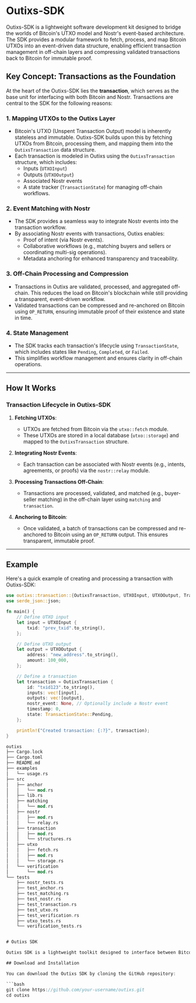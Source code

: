 # Outixs-SDK

Outixs-SDK is a lightweight software development kit designed to bridge the worlds of Bitcoin's UTXO model and Nostr's event-based architecture. The SDK provides a modular framework to fetch, process, and map Bitcoin UTXOs into an event-driven data structure, enabling efficient transaction management in off-chain layers and compressing validated transactions back to Bitcoin for immutable proof.

## Key Concept: Transactions as the Foundation

At the heart of the Outixs-SDK lies the **transaction**, which serves as the base unit for interfacing with both Bitcoin and Nostr. Transactions are central to the SDK for the following reasons:

### 1. **Mapping UTXOs to the Outixs Layer**
   - Bitcoin's UTXO (Unspent Transaction Output) model is inherently stateless and immutable. Outixs-SDK builds upon this by fetching UTXOs from Bitcoin, processing them, and mapping them into the `OutixsTransaction` data structure.
   - Each transaction is modeled in Outixs using the `OutixsTransaction` structure, which includes:
     - Inputs (`UTXOInput`)
     - Outputs (`UTXOOutput`)
     - Associated Nostr events
     - A state tracker (`TransactionState`) for managing off-chain workflows.

### 2. **Event Matching with Nostr**
   - The SDK provides a seamless way to integrate Nostr events into the transaction workflow.
   - By associating Nostr events with transactions, Outixs enables:
     - Proof of intent (via Nostr events).
     - Collaborative workflows (e.g., matching buyers and sellers or coordinating multi-sig operations).
     - Metadata anchoring for enhanced transparency and traceability.

### 3. **Off-Chain Processing and Compression**
   - Transactions in Outixs are validated, processed, and aggregated off-chain. This reduces the load on Bitcoin's blockchain while still providing a transparent, event-driven workflow.
   - Validated transactions can be compressed and re-anchored on Bitcoin using `OP_RETURN`, ensuring immutable proof of their existence and state in time.

### 4. **State Management**
   - The SDK tracks each transaction's lifecycle using `TransactionState`, which includes states like `Pending`, `Completed`, or `Failed`.
   - This simplifies workflow management and ensures clarity in off-chain operations.

---

## How It Works

### Transaction Lifecycle in Outixs-SDK

1. **Fetching UTXOs**:
   - UTXOs are fetched from Bitcoin via the `utxo::fetch` module.
   - These UTXOs are stored in a local database (`utxo::storage`) and mapped to the `OutixsTransaction` structure.

2. **Integrating Nostr Events**:
   - Each transaction can be associated with Nostr events (e.g., intents, agreements, or proofs) via the `nostr::relay` module.

3. **Processing Transactions Off-Chain**:
   - Transactions are processed, validated, and matched (e.g., buyer-seller matching) in the off-chain layer using `matching` and `transaction`.

4. **Anchoring to Bitcoin**:
   - Once validated, a batch of transactions can be compressed and re-anchored to Bitcoin using an `OP_RETURN` output. This ensures transparent, immutable proof.

---

## Example

Here's a quick example of creating and processing a transaction with Outixs-SDK:

```rust
use outixs::transaction::{OutixsTransaction, UTXOInput, UTXOOutput, TransactionState};
use serde_json::json;

fn main() {
    // Define UTXO input
    let input = UTXOInput {
        txid: "prev_txid".to_string(),
    };

    // Define UTXO output
    let output = UTXOOutput {
        address: "new_address".to_string(),
        amount: 100_000,
    };

    // Define a transaction
    let transaction = OutixsTransaction {
        id: "txid123".to_string(),
        inputs: vec![input],
        outputs: vec![output],
        nostr_event: None, // Optionally include a Nostr event
        timestamp: 0,
        state: TransactionState::Pending,
    };

    println!("Created transaction: {:?}", transaction);
}

outixs
├── Cargo.lock
├── Cargo.toml
├── README.md
├── examples
│   └── usage.rs
├── src
│   ├── anchor
│   │   └── mod.rs
│   ├── lib.rs
│   ├── matching
│   │   └── mod.rs
│   ├── nostr
│   │   ├── mod.rs
│   │   └── relay.rs
│   ├── transaction
│   │   ├── mod.rs
│   │   └── structures.rs
│   ├── utxo
│   │   ├── fetch.rs
│   │   ├── mod.rs
│   │   └── storage.rs
│   └── verification
│       └── mod.rs
└── tests
    ├── nostr_tests.rs
    ├── test_anchor.rs
    ├── test_matching.rs
    ├── test_nostr.rs
    ├── test_transaction.rs
    ├── test_utxo.rs
    ├── test_verification.rs
    ├── utxo_tests.rs
    └── verification_tests.rs


# Outixs SDK

Outixs SDK is a lightweight toolkit designed to interface between Bitcoin UTXOs and the event-based nature of Nostr. This SDK provides a foundational data structure and tools to fetch, manage, and verify transactions both off-chain and on-chain.

## Download and Installation

You can download the Outixs SDK by cloning the GitHub repository:

```bash
git clone https://github.com/your-username/outixs.git
cd outixs

